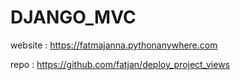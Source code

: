# DJANGO_MVC

website : https://fatmajanna.pythonanywhere.com

repo : https://github.com/fatjan/deploy_project_views
